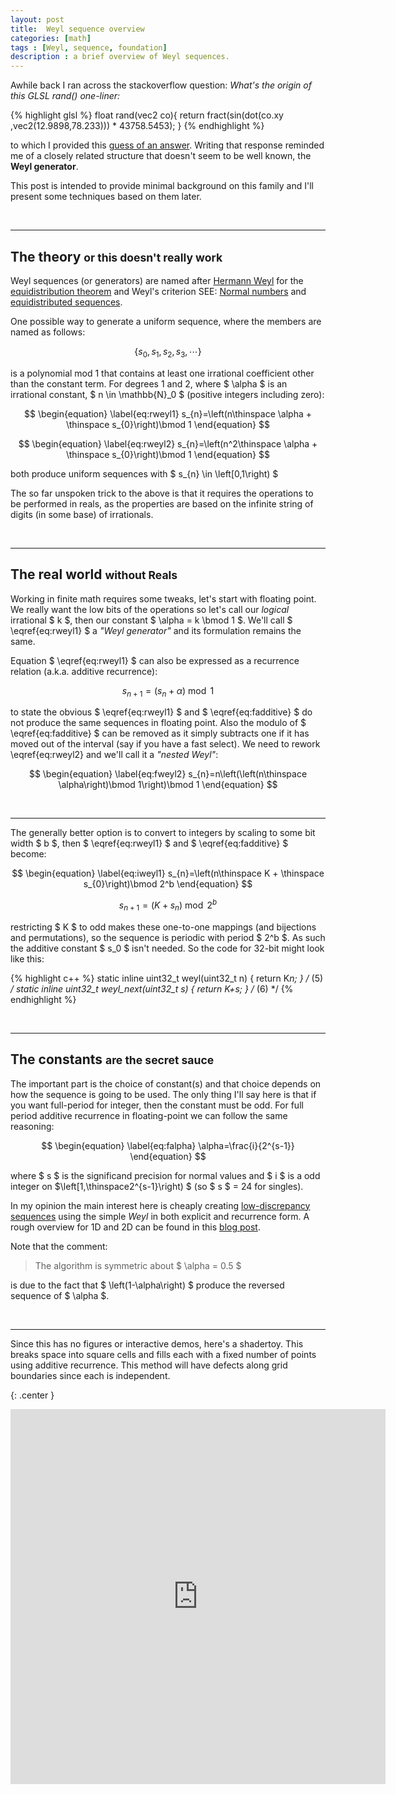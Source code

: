 ```yaml
---
layout: post
title:  Weyl sequence overview
categories: [math]
tags : [Weyl, sequence, foundation]
description : a brief overview of Weyl sequences.
---
```


Awhile back I ran across the stackoverflow question: *What's the origin of this GLSL rand() one-liner:*

{% highlight glsl %}
float rand(vec2 co){ return fract(sin(dot(co.xy ,vec2(12.9898,78.233))) * 43758.5453); }
{% endhighlight %}

to which I provided this [guess of an answer](http://stackoverflow.com/questions/12964279/whats-the-origin-of-this-glsl-rand-one-liner/34223787#34223787).  Writing that response reminded me of a closely related structure that doesn't seem to be well known, the **Weyl generator**.

This post is intended to provide minimal background on this family and I'll present some techniques based on them later.

<br>

------

The theory <small>or this doesn't really work</small>
------

Weyl sequences (or generators) are named after [Hermann Weyl](http://en.wikipedia.org/wiki/Hermann_Weyl) for the [equidistribution theorem](http://en.wikipedia.org/wiki/Equidistribution_theorem) and Weyl's criterion SEE: [Normal numbers](http://en.wikipedia.org/wiki/Normal_number) and [equidistributed sequences](http://en.wikipedia.org/wiki/Equidistributed_sequence).

One possible way to generate a uniform sequence, where the members are named as follows:

$$ \left\{ s_{0},s_{1},s_{2},s_{3},\cdots\right\} $$

is a polynomial mod 1 that contains at least one irrational coefficient other than the constant term.  For degrees 1 and 2, where $ \alpha $ is an irrational constant, $ n \in \mathbb{N}_0 $ (positive integers including zero):

$$ \begin{equation} \label{eq:rweyl1}
s_{n}=\left(n\thinspace \alpha + \thinspace s_{0}\right)\bmod 1
\end{equation} $$ 

$$ \begin{equation} \label{eq:rweyl2}
s_{n}=\left(n^2\thinspace \alpha + \thinspace s_{0}\right)\bmod 1
\end{equation} $$ 

both produce uniform sequences with $ s_{n} \in \left[0,1\right) $

The so far unspoken trick to the above is that it requires the operations to be performed in reals, as the properties are based on the infinite string of digits (in some base) of irrationals.

<br>

------

The real world <small>without Reals</small>
------
Working in finite math requires some tweaks, let's start with floating point. We really want the low bits of the operations so let's call our *logical* irrational $ k $, then our constant $ \alpha = k \bmod 1 $.  We'll call $ \eqref{eq:rweyl1}  $ a *"Weyl generator"* and its formulation remains the same.

Equation $ \eqref{eq:rweyl1} $ can also be expressed as a recurrence relation (a.k.a. additive recurrence):

$$ \begin{equation} \label{eq:fadditive}
s_{n+1}=\left(s_{n}+\alpha\right)\bmod 1
\end{equation} $$

to state the obvious $ \eqref{eq:rweyl1} $ and $ \eqref{eq:fadditive} $ do not produce the same sequences in floating point. Also the modulo of $ \eqref{eq:fadditive} $ can be removed as it simply subtracts one if it has moved out of the interval (say if you have a fast select).  We need to rework \eqref{eq:rweyl2} and we'll call it a *"nested Weyl"*:

$$ \begin{equation} \label{eq:fweyl2}
s_{n}=n\left(\left(n\thinspace \alpha\right)\bmod 1\right)\bmod 1
\end{equation} $$

<br>

------
The generally better option is to convert to integers by scaling to some bit width $ b $, then $ \eqref{eq:rweyl1} $ and $ \eqref{eq:fadditive} $ become:

$$ \begin{equation} \label{eq:iweyl1}
s_{n}=\left(n\thinspace K + \thinspace s_{0}\right)\bmod 2^b
\end{equation} $$ 

$$ \begin{equation} \label{eq:iadditive}
s_{n+1}=\left(K + s_{n}\right)\bmod 2^b
\end{equation} $$ 

restricting $ K $ to odd makes these one-to-one mappings (and bijections and permutations), so the sequence is periodic with period $ 2^b $.  As such the additive constant $ s_0 $ isn't needed.  So the code for 32-bit might look like this:

{% highlight c++ %}
static inline uint32_t weyl(uint32_t n)      { return K*n;   }  /* (5) */
static inline uint32_t weyl_next(uint32_t s) { return K+s;   }  /* (6) */
{% endhighlight %}

<br>

------

The constants <small>are the secret sauce</small>
------
The important part is the choice of constant(s) and that choice depends on how the sequence is going to be used.  The only thing I'll say here is that if you want full-period for integer, then the constant must be odd.  For full period additive recurrence in floating-point we can follow the same reasoning:

$$ \begin{equation} \label{eq:falpha}
\alpha=\frac{i}{2^{s-1}}
\end{equation} $$

where $ s $ is the significand precision for normal values and $ i $ is a odd integer on $\left[1,\thinspace2^{s-1}\right) $ (so $ s $ = 24 for singles).

In my opinion the main interest here is cheaply creating [low-discrepancy sequences](http://en.wikipedia.org/wiki/Low-discrepancy_sequence) using the simple *Weyl* in both explicit and recurrence form.  A rough overview for 1D and 2D can be found in this [blog post](https://web.archive.org/web/20160909105640/http://mollwollfumble.blogspot.com/2011/03/subrandom-numbers.html).

Note that the comment:

> The algorithm is symmetric about $ \alpha = 0.5 $

is due to the fact that $ \left(1-\alpha\right) $ produce the reversed sequence of $ \alpha $.

<br>

------

Since this has no figures or interactive demos, here's a shadertoy. This breaks space into square cells and fills each with a fixed number of points using additive recurrence.  This method will have defects along grid boundaries since each is independent.

{: .center }
<iframe width="600" height="600" frameborder="0" src="https://www.shadertoy.com/embed/MddGDB?gui=true&t=10&muted=false" allowfullscreen></iframe>


